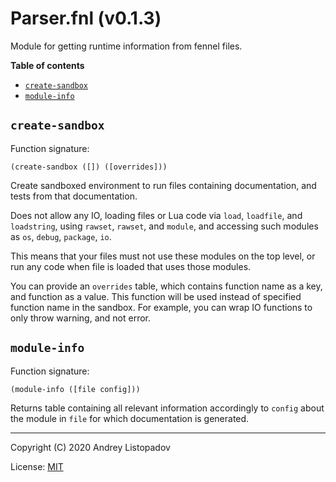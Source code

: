 # Parser.fnl (v0.1.3)
Module for getting runtime information from fennel files.

**Table of contents**

- [`create-sandbox`](#create-sandbox)
- [`module-info`](#module-info)

## `create-sandbox`
Function signature:

```
(create-sandbox ([]) ([overrides]))
```

Create sandboxed environment to run files containing documentation,
and tests from that documentation.

Does not allow any IO, loading files or Lua code via `load`,
`loadfile`, and `loadstring`, using `rawset`, `rawset`, and `module`,
and accessing such modules as `os`, `debug`, `package`, `io`.

This means that your files must not use these modules on the top
level, or run any code when file is loaded that uses those modules.

You can provide an `overrides` table, which contains function name as
a key, and function as a value.  This function will be used instead of
specified function name in the sandbox.  For example, you can wrap IO
functions to only throw warning, and not error.

## `module-info`
Function signature:

```
(module-info ([file config]))
```

Returns table containing all relevant information accordingly to
`config` about the module in `file` for which documentation is
generated.


---

Copyright (C) 2020 Andrey Listopadov

License: [MIT](https://gitlab.com/andreyorst/fenneldoc/-/raw/master/LICENSE)


<!-- Generated with Fenneldoc v0.1.3
     https://gitlab.com/andreyorst/fenneldoc -->
